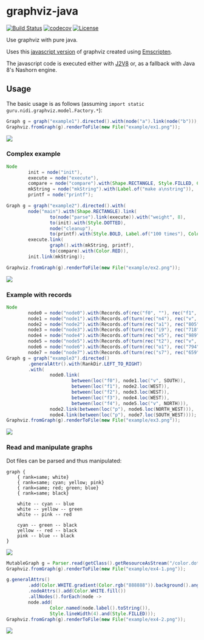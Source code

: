 # graphviz-java 
[![Build Status](https://travis-ci.org/nidi3/graphviz-java.svg)](https://travis-ci.org/nidi3/graphviz-java)
[![codecov](https://codecov.io/gh/nidi3/graphviz-java/branch/master/graph/badge.svg)](https://codecov.io/gh/nidi3/graphviz-java)
[![License](https://img.shields.io/badge/License-Apache%202.0-blue.svg)](https://opensource.org/licenses/Apache-2.0)

Use graphviz with pure java.

Uses this [javascript version](https://github.com/mdaines/viz.js) of graphviz created using 
[Emscripten](https://github.com/kripken/emscripten).

The javascript code is executed either with [J2V8](https://github.com/eclipsesource/J2V8) or, 
as a fallback with Java 8's Nashorn engine.

## Usage
The basic usage is as follows (assuming `import static guru.nidi.graphviz.model.Factory.*`):

[//]: # (basic)
```java
Graph g = graph("example1").directed().with(node("a").link(node("b")));
Graphviz.fromGraph(g).renderToFile(new File("example/ex1.png"));
```
[//]: # (end)
![](https://raw.githubusercontent.com/nidi3/graphviz-java/master/example/ex1.png)

### Complex example

[//]: # (complex)
```java
Node
        init = node("init"),
        execute = node("execute"),
        compare = node("compare").with(Shape.RECTANGLE, Style.FILLED, Color.hsv(.7, .3, 1.0)),
        mkString = node("mkString").with(Label.of("make a\nstring")),
        printf = node("printf");

Graph g = graph("example2").directed().with(
        node("main").with(Shape.RECTANGLE).link(
                to(node("parse").link(execute)).with("weight", 8),
                to(init).with(Style.DOTTED),
                node("cleanup"),
                to(printf).with(Style.BOLD, Label.of("100 times"), Color.RED)),
        execute.link(
                graph().with(mkString, printf),
                to(compare).with(Color.RED)),
        init.link(mkString));

Graphviz.fromGraph(g).renderToFile(new File("example/ex2.png"));
```
[//]: # (end)
![](https://raw.githubusercontent.com/nidi3/graphviz-java/master/example/ex2.png)

### Example with records
[//]: # (records)
```java
Node
        node0 = node("node0").with(Records.of(rec("f0", ""), rec("f1", ""), rec("f2", ""), rec("f3", ""), rec("f4", ""))),
        node1 = node("node1").with(Records.of(turn(rec("n4"), rec("v", "719"), rec("")))),
        node2 = node("node2").with(Records.of(turn(rec("a1"), rec("805"), rec("p", "")))),
        node3 = node("node3").with(Records.of(turn(rec("i9"), rec("718"), rec("")))),
        node4 = node("node4").with(Records.of(turn(rec("e5"), rec("989"), rec("p", "")))),
        node5 = node("node5").with(Records.of(turn(rec("t2"), rec("v", "959"), rec("")))),
        node6 = node("node6").with(Records.of(turn(rec("o1"), rec("794"), rec("")))),
        node7 = node("node7").with(Records.of(turn(rec("s7"), rec("659"), rec(""))));
Graph g = graph("example3").directed()
        .generalAttr().with(RankDir.LEFT_TO_RIGHT)
        .with(
                node0.link(
                        between(loc("f0"), node1.loc("v", SOUTH)),
                        between(loc("f1"), node2.loc(WEST)),
                        between(loc("f2"), node3.loc(WEST)),
                        between(loc("f3"), node4.loc(WEST)),
                        between(loc("f4"), node5.loc("v", NORTH))),
                node2.link(between(loc("p"), node6.loc(NORTH_WEST))),
                node4.link(between(loc("p"), node7.loc(SOUTH_WEST))));
Graphviz.fromGraph(g).renderToFile(new File("example/ex3.png"));
```
[//]: # (end)
![](https://raw.githubusercontent.com/nidi3/graphviz-java/master/example/ex3.png)

### Read and manipulate graphs

Dot files can be parsed and thus manipulated:

```
graph {
    { rank=same; white}
    { rank=same; cyan; yellow; pink}
    { rank=same; red; green; blue}
    { rank=same; black}

    white -- cyan -- blue
    white -- yellow -- green
    white -- pink -- red

    cyan -- green -- black
    yellow -- red -- black
    pink -- blue -- black
}
```
![](https://raw.githubusercontent.com/nidi3/graphviz-java/master/example/ex4-1.png)

[//]: # (manipulate)
```java
MutableGraph g = Parser.read(getClass().getResourceAsStream("/color.dot"));
Graphviz.fromGraph(g).renderToFile(new File("example/ex4-1.png"));

g.generalAttrs()
        .add(Color.WHITE.gradient(Color.rgb("888888")).background().angle(90))
        .nodeAttrs().add(Color.WHITE.fill())
        .allNodes().forEach(node ->
        node.add(
                Color.named(node.label().toString()),
                Style.lineWidth(4).and(Style.FILLED)));
Graphviz.fromGraph(g).renderToFile(new File("example/ex4-2.png"));
```
[//]: # (end)
![](https://raw.githubusercontent.com/nidi3/graphviz-java/master/example/ex4-2.png)
